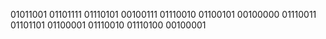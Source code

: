 01011001 01101111 01110101 00100111 01110010 01100101 00100000 01110011 01101101 01100001 01110010 01110100 00100001 

<!--
**nischayv/nischayv** is a ✨ _special_ ✨ repository because its `README.md` (this file) appears on your GitHub profile.

Here are some ideas to get you started:

- 🔭 I’m currently working on ...
- 🌱 I’m currently learning ...
- 👯 I’m looking to collaborate on ...
- 🤔 I’m looking for help with ...
- 💬 Ask me about ...
- 📫 How to reach me: ...
- 😄 Pronouns: ...
- ⚡ Fun fact: ...
-->
